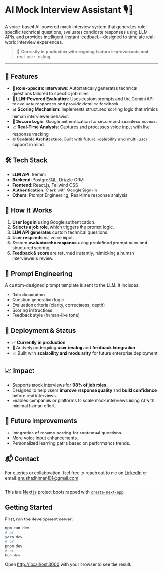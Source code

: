 # AI Mock Interview Assistant 🎙️🤖

A voice-based AI-powered mock interview system that generates role-specific technical questions, evaluates candidate responses using LLM APIs, and provides intelligent, instant feedback—designed to simulate real-world interview experiences.

> 🚧 Currently in production with ongoing feature improvements and real-user testing.

---

## 🚀 Features

- 🎯 **Role-Specific Interviews**: Automatically generates technical questions tailored to specific job roles.
- 🧠 **LLM-Powered Evaluation**: Uses custom prompts and the Gemini API to evaluate responses and provide detailed feedback.
- 📊 **Scoring Mechanism**: Implements structured scoring logic that mimics human interviewer behavior.
- 🔐 **Secure Login**: Google authentication for secure and seamless access.
- 📈 **Real-Time Analysis**: Captures and processes voice input with live response tracking.
- 🌐 **Scalable Architecture**: Built with future scalability and multi-user support in mind.

## 🛠️ Tech Stack

- **LLM API**: Gemini
- **Backend**: PostgreSQL, Drizzle ORM
- **Frontend**: React.js, Tailwind CSS
- **Authentication**: Clerk with Google Sign-In
- **Others**: Prompt Engineering, Real-time response analysis

## 🧩 How It Works

1. **User logs in** using Google authentication.
2. **Selects a job role**, which triggers the prompt logic.
3. **LLM API generates** custom technical questions.
4. **User responds** via voice input.
5. System **evaluates the response** using predefined prompt rules and structured scoring.
6. **Feedback & score** are returned instantly, mimicking a human interviewer's review.

## 📌 Prompt Engineering

A custom-designed prompt template is sent to the LLM. It includes:
- Role description
- Question generation logic
- Evaluation criteria (clarity, correctness, depth)
- Scoring instructions
- Feedback style (human-like tone)

## 🚀 Deployment & Status

- ✅ **Currently in production**
- 🧪 Actively undergoing **user testing** and **feedback integration**
- 📈 Built with **scalability and modularity** for future enterprise deployment

## 📈 Impact

- Supports mock interviews for **98% of job roles**.
- Designed to help users **improve response quality** and **build confidence** before real interviews.
- Enables companies or platforms to scale mock interviews using AI with minimal human effort.

## 🧪 Future Improvements

- Integration of resume parsing for contextual questions.
- More voice input enhancements.
- Personalized learning paths based on performance trends.

## 📬 Contact

For queries or collaboration, feel free to reach out to me on [LinkedIn](https://www.linkedin.com/in/anusha3768) or email: anushadhiman101@gmail.com.

---


This is a [Next.js](https://nextjs.org/) project bootstrapped with [`create-next-app`](https://github.com/vercel/next.js/tree/canary/packages/create-next-app).

## Getting Started

First, run the development server:

```bash
npm run dev
# or
yarn dev
# or
pnpm dev
# or
bun dev
```

Open [http://localhost:3000](http://localhost:3000) with your browser to see the result.

